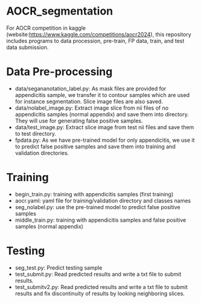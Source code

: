 # AOCR_segmentation
For AOCR competition in kaggle (website:https://www.kaggle.com/competitions/aocr2024), this repository includes programs to data procession, pre-train, FP data, train, and test data submission.


# Data Pre-processing
* data/segananotation_label.py: As mask files are provided for appendicitis sample, we transfer it to contour samples which are used for instance segmentation. Slice image files are also saved.
* data/nolabel_image.py: Extract image slice from nii files of no appendicitis samples (normal appendix) and save them into directory. They will use for generating false positive samples.
* data/test_image.py: Extract slice image from test nii files and save them to test directory.
* fpdata.py: As we have pre-trained model for only appendicitis, we use it to predict false positive samples and save them into training and validation directories.

# Training
* begin_train.py: training with appendicitis samples (first training)
* aocr.yaml: yaml file for training/validation directory and classes names
* seg_nolabel.py: use the pre-trained model to predict false positive samples
* middle_train.py: training with appendicitis samples and false positive samples (normal appendix)

# Testing
* seg_test.py: Predict testing sample
* test_submit.py: Read predicted results and write a txt file to submit results.
* test_submitv2.py: Read predicted results and write a txt file to submit results and fix discontinuity of results by looking neighboring slices.
